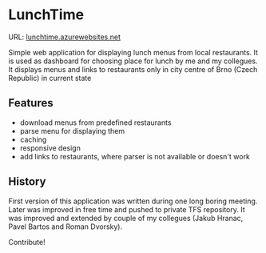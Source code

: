 # LunchTime

URL: [lunchtime.azurewebsites.net](http://lunchtime.azurewebsites.net/)

Simple web application for displaying lunch menus from local restaurants. 
It is used as dashboard for choosing place for lunch by me and my collegues. 
It displays menus and links to restaurants only in city centre of Brno (Czech Republic) in current state  


## Features
- download menus from predefined restaurants
- parse menu for displaying them
- caching
- responsive design
- add links to restaurants, where parser is not available or doesn't work

## History
First version of this application was written during one long boring meeting. 
Later was improved in free time and pushed to private TFS repository. 
It was improved and extended by couple of my collegues (Jakub Hranac, Pavel Bartos and Roman Dvorsky). 

Contribute!